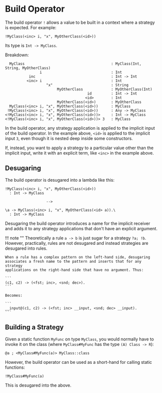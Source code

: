 # Build Operator
The build operator `!` allows a value to be built in a context where a strategy
is expected. For example:

```tego
!MyClass(<inc> i, "x", MyOtherClass(<id>))
```

Its type is `Int -> MyClass`.

Breakdown:

```tego
  MyClass                                        : MyClass(Int, String, MyOtherClass)
                i                                : Int
           inc                                   : Int -> Int
          <inc> i                                : Int
                   "x"                           : String
                        MyOtherClass             : MyOtherClass(Int)
                                      id         : Int -> Int
                                     <id>        : Int
                        MyOtherClass(<id>)       : MyOtherClass
  MyClass(<inc> i, "x", MyOtherClass(<id>))      : MyClass
 !MyClass(<inc> i, "x", MyOtherClass(<id>))      : Any -> MyClass
<!MyClass(<inc> i, "x", MyOtherClass(<id>))>     : Int -> MyClass
<!MyClass(<inc> i, "x", MyOtherClass(<id>))> 3   : MyClass
```

In the build operator, any strategy application is applied to the implicit input
of the build operator. In the example above, `<id>` is applied to the implicit
input `3`, even though it is nested deep inside some constructors.

If, instead, you want to apply a strategy to a particular value other than
the implicit input, write it with an explicit term, like `<inc>` in the example
above.

## Desugaring
The build operator is desugared into a lambda like this:

```
!MyClass(<inc> i, "x", MyOtherClass(<id>))
  : Int -> MyClass

                   -->

\a -> MyClass(<inc> i, "x", MyOtherClass(<id> a)).\
  : Int -> MyClass
```

Desugaring the build operator introduces a name for the implicit receiver
and adds it to any strategy applications that don't have an explicit argument.

!!! note ""
    Theoretically a rule `a -> b` is just sugar for a strategy `?a; !b`.
    However, practically, rules are not desugared and instead strategies are
    desugared into rules.

    When a rule has a complex pattern on the left-hand side, desugaring
    associates a fresh name to the pattern and inserts that for any strategy
    applications on the right-hand side that have no argument. Thus:

    ```
    (c1, c2) -> (<fst; inc>, <snd; dec>).
    ```

    Becomes:

    ```
    __input@(c1, c2) -> (<fst; inc> __input, <snd; dec> __input).
    ```

## Building a Strategy
Given a static function `MyFunc` on type `MyClass`, you would normally have to
invoke it on the class (where `MyClass#MyFunc` has the type
`(A) Class -> R`):

```tego
@a ; <MyClass#MyFunc(a)> MyClass::class
```

However, the build operator can be used as a short-hand for calling static
functions:

```tego
!MyClass#MyFunc(a)
```

This is desugared into the above.